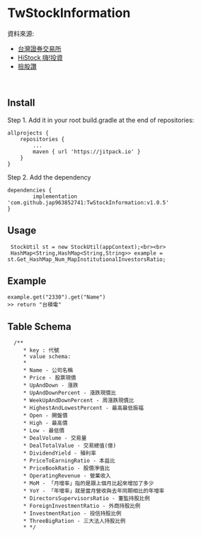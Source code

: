 # TwStockInformation

資料來源:

* [台灣證券交易所](https://www.twse.com.tw/)
* [HiStock 嗨!投資](https://histock.tw/)
* [撿股讚](https://stock.wespai.com/)
</br>

## Install
 Step 1. Add it in your root build.gradle at the end of repositories:

	allprojects {
		repositories {
			...
			maven { url 'https://jitpack.io' }
		}
	}
 Step 2. Add the dependency

	dependencies {
	        implementation 'com.github.jap963852741:TwStockInformation:v1.0.5'
	}
  
  ## Usage

     StockUtil st = new StockUtil(appContext);<br><br>
     HashMap<String,HashMap<String,String>> example = st.Get_HashMap_Num_MapInstitutionalInvestorsRatio;
 
 ## Example
    example.get("2330").get("Name")
    >> return "台積電"
    
  ## Table Schema
      /**
         * key : 代號
         * value schema:
         *
         * Name - 公司名稱
         * Price - 股票現價
         * UpAndDown - 漲跌
         * UpAndDownPercent - 漲跌現價比
         * WeekUpAndDownPercent - 周漲跌現價比
         * HighestAndLowestPercent - 最高最低振福
         * Open - 開盤價
         * High - 最高價
         * Low - 最低價
         * DealVolume - 交易量
         * DealTotalValue - 交易總值(億)
         * DividendYield - 殖利率
         * PriceToEarningRatio - 本益比
         * PriceBookRatio - 股價淨值比
         * OperatingRevenue - 營業收入
         * MoM - 「月增率」指的是跟上個月比起來增加了多少
         * YoY - 「年增率」就是當月營收與去年同期相比的年增率
         * DirectorsSupervisorsRatio - 董監持股比例
         * ForeignInvestmentRatio - 外商持股比例
         * InvestmentRation - 投信持股比例
         * ThreeBigRation - 三大法人持股比例
         * */

